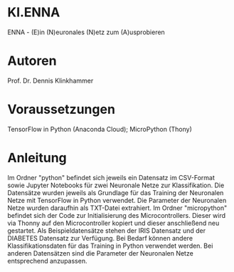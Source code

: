 # KI.ENNA
ENNA - (E)in (N)euronales (N)etz zum (A)usprobieren

# Autoren
Prof. Dr. Dennis Klinkhammer

# Voraussetzungen
TensorFlow in Python (Anaconda Cloud); MicroPython (Thony)

# Anleitung
Im Ordner "python" befindet sich jeweils ein Datensatz im CSV-Format sowie Jupyter Notebooks für zwei Neuronale Netze zur Klassifikation.
Die Datensätze wurden jeweils als Grundlage für das Training der Neuronalen Netze mit TensorFlow in Python verwendet.
Die Parameter der Neuronalen Netze wurden daraufhin als TXT-Datei extrahiert.
Im Ordner "micropython" befindet sich der Code zur Initialisierung des Microcontrollers.
Dieser wird via Thonny auf den Microcontroller kopiert und dieser anschließend neu gestartet.
Als Beispieldatensätze stehen der IRIS Datensatz und der DIABETES Datensatz zur Verfügung.
Bei Bedarf können andere Klassifikationsdaten für das Training in Python verwendet werden.
Bei anderen Datensätzen sind die Parameter der Neuronalen Netze entsprechend anzupassen.
